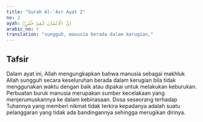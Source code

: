 ```yaml
---
title: "Surah Al-'Asr Ayat 2"
no: 2
ayah: اِنَّ الْاِنْسَانَ لَفِيْ خُسْرٍۙ
arabic_no: ٢
translation: "sungguh, manusia berada dalam kerugian,"
---
```


## Tafsir

Dalam ayat ini, Allah mengungkapkan bahwa manusia sebagai makhluk Allah sungguh secara keseluruhan berada dalam kerugian bila tidak menggunakan waktu dengan baik atau dipakai untuk melakukan keburukan. Perbuatan buruk manusia merupakan sumber kecelakaan yang menjerumuskannya ke dalam kebinasaan. Dosa seseorang terhadap Tuhannya yang memberi nikmat tidak terkira kepadanya adalah suatu pelanggaran yang tidak ada bandingannya sehingga merugikan dirinya.